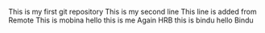 This is my first git repository
This is my second line
This line is added from Remote
This is mobina
hello this is me
Again HRB
this is bindu
hello Bindu
